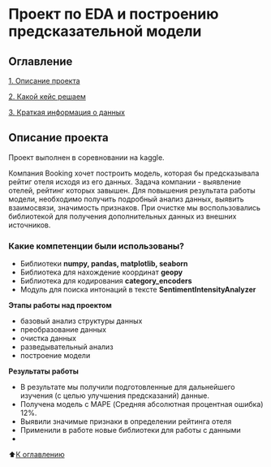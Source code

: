 # Проект по EDA и построению предсказательной модели

## Оглавление 
[1. Описание проекта](https://github.com/ilyaKo2020/Data_Science#readme.md##Описание-проекта)

[2. Какой кейс решаем](https://github.com/ilyaKo2020/Data_Science#readme.md###Какой-кейс-решаем) 

[3. Краткая информация о данных](https://github.com/ilyaKo2020/Data_Science#readme.md#Краткая-информация-о-данных)

## Описание проекта 
Проект выполнен в соревновании на kaggle.

Компания Booking хочет построить модель, которая бы предсказывала рейтиг отеля исходя из его данных. 
Задача компании - выявление отелей, рейтинг которых завышен. Для повышения результата работы модели, необходимо получить подробный анализ данных, выявить взаимосвязи, значимость признаков. При очистке мы воспользовались библиотекой для получения дополнительных данных из внешних источников.
 
### Какие компетенции были использованы?
- Библиотеки **numpy, pandas, matplotlib, seaborn**
- Библиотека для нахождение координат **geopy**
- Библиотека для кодирования **category_encoders**
- Модуль для поиска интонаций в тексте **SentimentIntensityAnalyzer**

**Этапы работы над проектом**
- базовый анализ структуры данных
- преобразование данных
- очистка данных
- разведывательный анализ
- построение модели

**Результаты работы**
- В результате мы получили подготовленные для дальнейшего изучения (с целью улучшения предсказаний) данные. 
- Получена модель с MAPE (Средняя абсолютная процентная ошибка) 12%.
- Выявили значимые признаки в определении рейтинга отеля
- Применили в работе новые библиотеки для работы с данными
- 
:arrow_up:[К оглавлению](https://github.com/ilyaKo2020/Data_Scienc/README.md#Оглавление)

